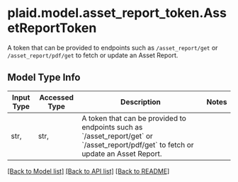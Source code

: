 # plaid.model.asset_report_token.AssetReportToken

A token that can be provided to endpoints such as `/asset_report/get` or `/asset_report/pdf/get` to fetch or update an Asset Report.

## Model Type Info
Input Type | Accessed Type | Description | Notes
------------ | ------------- | ------------- | -------------
str,  | str,  | A token that can be provided to endpoints such as &#x60;/asset_report/get&#x60; or &#x60;/asset_report/pdf/get&#x60; to fetch or update an Asset Report. | 

[[Back to Model list]](../../README.md#documentation-for-models) [[Back to API list]](../../README.md#documentation-for-api-endpoints) [[Back to README]](../../README.md)

